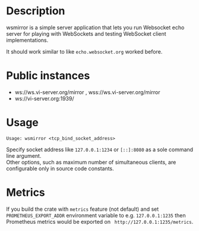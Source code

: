 # Description

wsmirror is a simple server application that lets you run Websocket echo server for playing with WebSockets and testing WebSocket client implementations.

It should work similar to like `echo.websocket.org` worked before.

# Public instances

* ws://ws.vi-server.org/mirror , wss://ws.vi-server.org/mirror
* ws://vi-server.org:1939/


# Usage

    Usage: wsmirror <tcp_bind_socket_address>

Specify socket address like `127.0.0.1:1234` or `[::]:8080` as a sole command line argument.  
Other options, such as maximum number of simultaneous clients, are configurable only in source code constants.


# Metrics

If you build the crate with `metrics` feature (not default) and set `PROMETHEUS_EXPORT_ADDR` environment variable to e.g. `127.0.0.1:1235` then Prometheus metrics would be exported on ` http://127.0.0.1:1235/metrics`.
